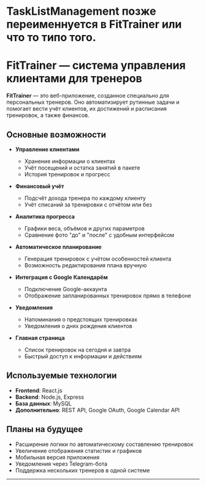 # TaskListManagement позже переименнуется в FitTrainer или что то типо того.
# FitTrainer — система управления клиентами для тренеров

**FitTrainer** — это веб-приложение, созданное специально для персональных тренеров. Оно автоматизирует рутинные задачи и помогает вести учёт клиентов, их достижений и расписания тренировок, а также финансов.

## Основные возможности

- **Управление клиентами**
  - Хранение информации о клиентах
  - Учёт посещений и остатка занятий в пакете
  - История тренировок и прогресс

- **Финансовый учёт**
  - Подсчёт дохода тренера по каждому клиенту
  - Учёт списаний за тренировки с отчётом или без

- **Аналитика прогресса**
  - Графики веса, объёмов и других параметров
  - Сравнение фото "до" и "после" с удобным интерфейсом

- **Автоматическое планирование**
  - Генерация тренировок с учётом особенностей клиента
  - Возможность редактирования плана вручную

- **Интеграция с Google Календарём**
  - Подключение Google-аккаунта
  - Отображение запланированных тренировок прямо в телефоне

- **Уведомления**
  - Напоминания о предстоящих тренировках
  - Уведомления о днях рождения клиентов

- **Главная страница**
  - Список тренировок на сегодня и завтра
  - Быстрый доступ к информации и действиям

## Используемые технологии

- **Frontend**: React.js
- **Backend**: Node.js, Express
- **База данных**: MySQL
- **Дополнительно**: REST API, Google OAuth, Google Calendar API

## Планы на будущее

- Расширение логики по автоматическому составлению тренировок
- Увеличение отображения статистик и графиков
- Мобильная версия приложения
- Уведомления через Telegram-бота
- Поддержка нескольких тренеров в одной системе

---


